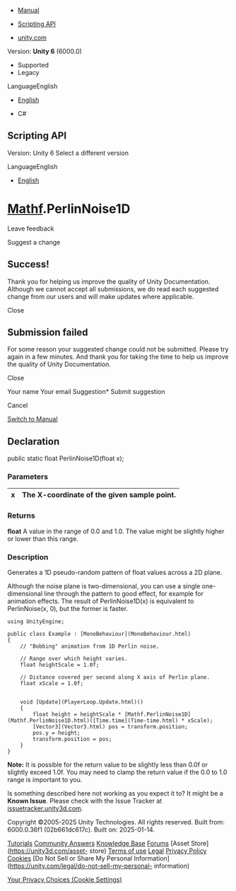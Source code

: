 [ ]()

  * [Manual](../Manual/index.html)
  * [Scripting API](../ScriptReference/index.html)

  * [unity.com](https://unity.com/)

Version: **Unity 6** (6000.0)

  * Supported
  * Legacy

LanguageEnglish

  * [English]()

  * C#

[ ](https://docs.unity3d.com)

## Scripting API

Version: Unity 6 Select a different version

LanguageEnglish

  * [English]()

#  [Mathf](Mathf.html).PerlinNoise1D

Leave feedback

Suggest a change

## Success!

Thank you for helping us improve the quality of Unity Documentation. Although
we cannot accept all submissions, we do read each suggested change from our
users and will make updates where applicable.

Close

## Submission failed

For some reason your suggested change could not be submitted. Please <a>try
again</a> in a few minutes. And thank you for taking the time to help us
improve the quality of Unity Documentation.

Close

Your name Your email Suggestion* Submit suggestion

Cancel

[Switch to Manual](../Manual/class-Mathf.html "Go to Mathf Component in the
Manual")

## Declaration

public static float PerlinNoise1D(float x);

### Parameters

x | The X-coordinate of the given sample point.  
---|---  
  
### Returns

**float** A value in the range of 0.0 and 1.0. The value might be slightly
higher or lower than this range.

### Description

Generates a 1D pseudo-random pattern of float values across a 2D plane.

Although the noise plane is two-dimensional, you can use a single one-
dimensional line through the pattern to good effect, for example for animation
effects. The result of PerlinNoise1D(x) is equivalent to PerlinNoise(x, 0),
but the former is faster.

    
    
    using UnityEngine;  
      
    public class Example : [MonoBehaviour](MonoBehaviour.html)
    {
        // "Bobbing" animation from 1D Perlin noise.  
      
        // Range over which height varies.
        float heightScale = 1.0f;  
      
        // Distance covered per second along X axis of Perlin plane.
        float xScale = 1.0f;  
      
    
        void [Update](PlayerLoop.Update.html)()
        {
            float height = heightScale * [Mathf.PerlinNoise1D](Mathf.PerlinNoise1D.html)([Time.time](Time-time.html) * xScale);
            [Vector3](Vector3.html) pos = transform.position;
            pos.y = height;
            transform.position = pos;
        }
    }
    

**Note:** It is possible for the return value to be slightly less than 0.0f or
slightly exceed 1.0f. You may need to clamp the return value if the 0.0 to 1.0
range is important to you.

Is something described here not working as you expect it to? It might be a
**Known Issue**. Please check with the Issue Tracker at
[issuetracker.unity3d.com](https://issuetracker.unity3d.com).

Copyright ©2005-2025 Unity Technologies. All rights reserved. Built from:
6000.0.36f1 (02b661dc617c). Built on: 2025-01-14.

[Tutorials](https://unity3d.com/learn) [Community
Answers](https://answers.unity3d.com) [Knowledge
Base](https://support.unity3d.com/hc/en-us)
[Forums](https://forum.unity3d.com) [Asset Store](https://unity3d.com/asset-
store) [Terms of use](https://docs.unity3d.com/Manual/TermsOfUse.html)
[Legal](https://unity.com/legal) [Privacy
Policy](https://unity.com/legal/privacy-policy)
[Cookies](https://unity.com/legal/cookie-policy) [Do Not Sell or Share My
Personal Information](https://unity.com/legal/do-not-sell-my-personal-
information)

[Your Privacy Choices (Cookie Settings)](javascript:void\(0\);)


